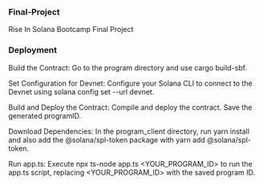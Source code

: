 ### Final-Project
Rise In Solana Bootcamp Final Project

### Deployment

Build the Contract: Go to the program directory and use cargo build-sbf.

Set Configuration for Devnet: Configure your Solana CLI to connect to the Devnet using solana config set --url devnet.

Build and Deploy the Contract: Compile and deploy the contract. Save the generated programID.

Download Dependencies: In the program_client directory, run yarn install and also add the @solana/spl-token package with yarn add @solana/spl-token.

Run app.ts: Execute npx ts-node app.ts <YOUR_PROGRAM_ID> to run the app.ts script, replacing <YOUR_PROGRAM_ID> with the saved program ID.
